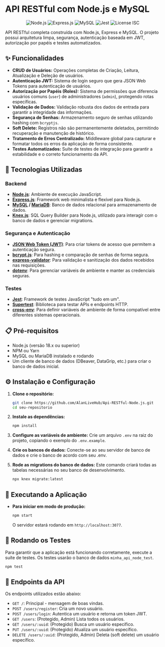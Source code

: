 # API RESTful com Node.js e MySQL

<p align="center">
  <img src="https://img.shields.io/badge/Node.js-18.x+-339933?logo=node.js&logoColor=white" alt="Node.js">
  <img src="https://img.shields.io/badge/Express.js-4.x-000000?logo=express&logoColor=white" alt="Express.js">
  <img src="https://img.shields.io/badge/MySQL-8.x-4479A1?logo=mysql&logoColor=white" alt="MySQL">
  <img src="https://img.shields.io/badge/Jest-^29.x-C21325?logo=jest&logoColor=white" alt="Jest">
  <img src="https://img.shields.io/badge/License-ISC-blue.svg" alt="License ISC">
</p>

API RESTful completa construída com Node.js, Express e MySQL. O projeto possui arquitetura limpa, segurança, autenticação baseada em JWT, autorização por papéis e testes automatizados.

## ✨ Funcionalidades

-   **CRUD de Usuários:** Operações completas de Criação, Leitura, Atualização e Deleção de usuários.
-   **Autenticação JWT:** Sistema de login seguro que gera JSON Web Tokens para autenticação de usuários.
-   **Autorização por Papéis (Roles):** Sistema de permissões que diferencia usuários comuns (`user`) de administradores (`admin`), protegendo rotas específicas.
-   **Validação de Dados:** Validação robusta dos dados de entrada para garantir a integridade das informações.
-   **Segurança de Senhas:** Armazenamento seguro de senhas utilizando hashing com `bcryptjs`.
-   **Soft Delete:** Registros não são permanentemente deletados, permitindo recuperação e manutenção de histórico.
-   **Tratamento de Erros Centralizado:** Middleware global para capturar e formatar todos os erros da aplicação de forma consistente.
-   **Testes Automatizados:** Suíte de testes de integração para garantir a estabilidade e o correto funcionamento da API.

## 🚀 Tecnologias Utilizadas

### Backend
-   **[Node.js](https://nodejs.org/)**: Ambiente de execução JavaScript.
-   **[Express.js](https://expressjs.com/)**: Framework web minimalista e flexível para Node.js.
-   **[MySQL](https://www.mysql.com/) / [MariaDB](https://mariadb.org/)**: Banco de dados relacional para armazenamento de dados.
-   **[Knex.js](https://knexjs.org/)**: SQL Query Builder para Node.js, utilizado para interagir com o banco de dados e gerenciar migrations.

### Segurança e Autenticação
-   **[JSON Web Token (JWT)](https://jwt.io/)**: Para criar tokens de acesso que permitem a autenticação segura.
-   **[bcrypt.js](https://github.com/dcodeIO/bcrypt.js)**: Para hashing e comparação de senhas de forma segura.
-   **[express-validator](https://express-validator.github.io/)**: Para validação e sanitização dos dados recebidos nas requisições.
-   **[dotenv](https://github.com/motdotla/dotenv)**: Para gerenciar variáveis de ambiente e manter as credenciais seguras.

### Testes
-   **[Jest](https://jestjs.io/)**: Framework de testes JavaScript "tudo em um".
-   **[Supertest](https://github.com/visionmedia/supertest)**: Biblioteca para testar APIs e endpoints HTTP.
-   **[cross-env](https://github.com/kentcdodds/cross-env)**: Para definir variáveis de ambiente de forma compatível entre diferentes sistemas operacionais.

## 📋 Pré-requisitos

-   Node.js (versão 18.x ou superior)
-   NPM ou Yarn
-   MySQL ou MariaDB instalado e rodando
-   Um cliente de banco de dados (DBeaver, DataGrip, etc.) para criar o banco de dados inicial.

## ⚙️ Instalação e Configuração

1.  **Clone o repositório:**
    ```bash
    git clone https://github.com/AlanLiveHub/Api-RESTful-Node.js.git
    cd seu-repositorio
    ```

2.  **Instale as dependências:**
    ```bash
    npm install
    ```

3.  **Configure as variáveis de ambiente:**
    Crie um arquivo `.env` na raiz do projeto, copiando o exemplo do `.env.example`.

4.  **Crie os bancos de dados:**
    Conecte-se ao seu servidor de banco de dados e crie o banco de acordo com seu .env.
  

5.  **Rode as migrations do banco de dados:**
    Este comando criará todas as tabelas necessárias no seu banco de desenvolvimento.
    ```bash
    npx knex migrate:latest
    ```

## 🚀 Executando a Aplicação


-   **Para iniciar em modo de produção:**
    ```bash
    npm start
    ```
    O servidor estará rodando em `http://localhost:3077`.

## 🧪 Rodando os Testes

Para garantir que a aplicação está funcionando corretamente, execute a suíte de testes. Os testes usarão o banco de dados `minha_api_node_test`.
```bash
npm test
```

## 📝 Endpoints da API

Os endpoints utilizados estão abaixo:

-   `GET /`: Principal - mensagem de boas vindas.
-   `POST /users/register`: Cria um novo usuário.
-   `POST /users/login`: Autentica um usuário e retorna um token JWT.
-   `GET /users`: (Protegido, Admin) Lista todos os usuários.
-   `GET /users/:uuid`: (Protegido) Busca um usuário específico.
-   `PUT /users/:uuid`: (Protegido) Atualiza um usuário específico.
-   `DELETE /users/:uuid`: (Protegido, Admin) Deleta (soft delete) um usuário específico.


